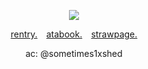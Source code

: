 <p align="center">
  <img src="https://meawsource.carrd.co/assets/images/image07.png?v=36ba2fbc">
</p>
<p align="center">
  <a href=https://rentry.co/shedIetsky>rentry.</a>⠀ <a href=https://mafioso.atabook.org>atabook.</a> ⠀<a href=https://blunny.straw.page/>strawpage.</a>
</p>
<p align="center">
  ac: @sometimes1xshed
</p>
